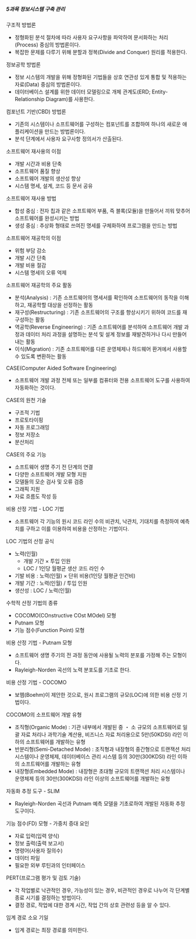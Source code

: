 ##### 5과목 정보시스템 구축 관리

구조적 방법론

- 정형화된 분석 절차에 따라 사용자 요구사항을 파악하여 문서화하는 처리(Process) 중심의 방법론이다.
- 복잡한 문제를 다루기 위해 분할과 정복(Divide and Conquer) 원리를 적용한다.

정보공학 방법론

- 정보 시스템의 개발을 위해 정형화된 기법들을 상호 연관성 있게 통합 및 적용하는 자료(Data) 중심의 방법론이다.
- 데이터베이스 설계를 위한 데이터 모델링으로 개체 관계도(ERD; Entity-Relationship Diagram)를 사용한다.

컴포넌트 기반(CBD) 방법론

- 기존의 시스템이나 소프트웨어를 구성하는 컴포넌트를 조합하여 하나의 새로운 애플리케이션을 만드는 방법론이다.
- 분석 단계에서 사용자 요구사항 정의서가 산출된다.

소프트웨어 재사용의 이점

- 개발 시간과 비용 단축
- 소프트웨어 품질 향상
- 소프트웨어 개발의 생산성 향상
- 시스템 명세, 설계, 코드 등 문서 공유

소프트웨어 재사용 방법

- 합성 중심 : 전자 칩과 같은 소프트웨어 부품, 즉 블록(모듈)을 만들어서 끼워 맞추어 소프트웨어를 완성시키는 방법
- 생성 중심 : 추상화 형태로 쓰여진 명세를 구체화하여 프로그램을 만드는 방법

소프트웨어 재공학의 이점

- 위험 부담 감소
- 개발 시간 단축
- 개발 비용 절감
- 시스템 명세의 오류 억제

소프트웨어 재공학의 주요 활동

- 분석(Analysis) : 기존 소프트웨어의 명세서를 확인하여 소프트웨어의 동작을 이해하고, 재공학할 대상을 선정하는 활동
- 재구성(Restructuring) : 기존 소프트웨어의 구조를 향상시키기 위하여 코드를 재구성하는 활동
- 역공학(Reverse Engineering) : 기존 소프트웨어를 분석하여 소프트웨어 개발 과정과 데이터 처리 과정을 설명하는 분석 및 설계 정보를 재발견하거나 다시 만들어 내는 활동
- 이식(Migration) : 기존 소프트웨어를 다른 운영체제나 하드웨어 환겨에서 사용할 수 있도록 변환하는 활동

CASE(Computer Aided Software Engineering)

- 소프트웨어 개발 과정 전체 또는 일부를 컴퓨터와 전용 소프트웨어 도구를 사용하여 자동화하는 것이다.

CASE의 원천 기술

- 구조적 기법
- 프로토타이핑
- 자동 프로그래밍
- 정보 저장소
- 분산처리

CASE의 주요 기능

- 소프트웨어 생명 주기 전 단계의 연결
- 다양한 소프트웨어 개발 모형 지원
- 모델들의 모순 검사 및 오류 검증
- 그래픽 지원
- 자료 흐름도 작성 등

비용 산정 기법 - LOC 기법

- 소프트웨어 각 기능의 원시 코드 라인 수의 비관치, 낙관치, 기대치를 측정하여 예측치를 구하고 이를 이용하여 비용을 산정하는 기법이다.

LOC 기법의 산정 공식

- 노력(인월)
  - 개발 기간 × 투입 인원
  - LOC / 1인당 월평균 생산 코드 라인 수
- 기발 비용 : 노력(인월) × 단위 비용(1인당 월평균 인건비)
- 개발 기간 : 노력(인월) / 투입 인원
- 생산성 : LOC / 노력(인월)

수학적 산정 기법의 종류

- COCOMO(COnstructive COst MOdel) 모형
- Putnam 모형
- 기능 점수(Function Point) 모형

비용 산정 기법 - Putnam 모형

- 소프트웨어 생명 주기의 전 과정 동안에 사용될 노력의 분포를 가정해 주는 모형이다.
- Rayleigh-Norden 곡선의 노력 분포도를 기초로 한다.

비용 산정 기법 - COCOMO

- 보헴(Boehm)이 제안한 것으로, 원시 프로그램의 규모(LOC)에 의한 비용 산정 기법이다.

COCOMO의 소프트웨어 개발 유형

- 조직형(Organic Mode) : 기관 내부에서 개발된 중 ・ 소 규모의 소프트웨어로 일괄 자료 처리나 과학기술 계산용, 비즈니스 자료 처리용으로 5만(50KDSI) 라인 이하의 소프트웨어를 개발하는 유형
- 반분리형(Semi-Detached Mode) : 조직형과 내장형의 중간형으로 트랜잭션 처리 시스템이나 운영체제, 데이터베이스 관리 시스템 등의 30만(300KDSI) 라인 이하의 소프트웨어를 개발하는 유형
- 내장형(Embedded Mode) : 내장형은 초대형 규모의 트랜잭션 처리 시스템이나 운영체제 등의 30만(300KDSI) 라인 이상의 소프트웨어를 개발하는 유형

자동화 추정 도구 - SLIM

- Rayleigh-Norden 곡선과 Putnam 예측 모델을 기초로하여 개발된 자동화 추정 도구이다.

기능 점수(FD) 모형 - 가중치 증대 요인

- 자료 입력(입력 양식)
- 정보 출력(출력 보고서)
- 명령어(사용자 질의수)
- 데이터 파일
- 필요한 외부 루틴과의 인터페이스

PERT(프로그램 평가 및 검토 기술)

- 각 작업별로 낙관적인 경우, 가능성이 있는 경우, 비관적인 경우로 나누어 각 단계별 종료 시기를 결정하는 방법이다.
- 결정 경로, 작업에 대한 경계 시간, 작업 간의 상호 관련성 등을 알 수 있다.

임계 경로 소요 기일

- 임계 경로는 최장 경로를 의미한다.
